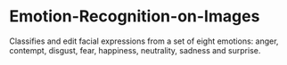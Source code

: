 # Emotion-Recognition-on-Images
Classifies and edit facial expressions from a set of eight emotions: anger, contempt, disgust, fear, happiness, neutrality, sadness and surprise. 
